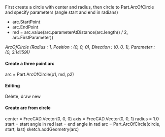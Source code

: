 
First create a circle with center and radius, then circle to Part.ArcOfCircle and specify parameters (angle start and end in radians)
- arc.StartPoint
- arc.EndPoint
- md = arc.value(arc.parameterAtDistance(arc.length() / 2, arc.FirstParameter))

*ArcOfCircle (Radius : 1, Position : (0, 0, 0), Direction : (0, 0, 1), Parameter : (0, 3.14159))*

#### Create a three point arc
arc = Part.ArcOfCircle(p1, md, p2)

#### Editing
Delete, draw new

#### Create arc from circle
center = FreeCAD.Vector(0, 0, 0)
axis = FreeCAD.Vector(0, 0, 1) 
radius = 1.0 
start = start angle in red
last = end angle in rad
arc = Part.ArcOfCircle(circle, start, last)
sketch.addGeometry(arc)


